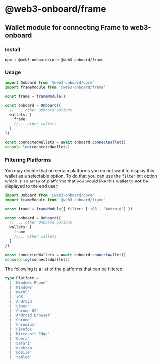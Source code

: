 # @web3-onboard/frame

## Wallet module for connecting Frame to web3-onboard

### Install

`npm i @web3-onboard/core @web3-onboard/frame`

### Usage

```typescript
import Onboard from '@web3-onboard/core'
import frameModule from '@web3-onboard/frame'

const frame = frameModule()

const onboard = Onboard({
  // ... other Onboard options
  wallets: [
    frame
    //... other wallets
  ]
})

const connectedWallets = await onboard.connectWallet()
console.log(connectedWallets)
```

### Filtering Platforms

You may decide that on certain platforms you do not want to display this wallet as a selectable option. To do that you can use the `filter` init option which is an array of platforms that you would like this wallet to **not** be displayed to the end user:

```typescript
import Onboard from '@web3-onboard/core'
import frameModule from '@web3-onboard/frame'

const frame = frameModule({ filter: ['iOS', 'Android'] })

const onboard = Onboard({
  // ... other Onboard options
  wallets: [
    frame
    //... other wallets
  ]
})

const connectedWallets = await onboard.connectWallet()
console.log(connectedWallets)
```

The following is a list of the platforms that can be filtered:

```typescript
type Platform =
  | 'Windows Phone'
  | 'Windows'
  | 'macOS'
  | 'iOS'
  | 'Android'
  | 'Linux'
  | 'Chrome OS'
  | 'Android Browser'
  | 'Chrome'
  | 'Chromium'
  | 'Firefox'
  | 'Microsoft Edge'
  | 'Opera'
  | 'Safari'
  | 'desktop'
  | 'mobile'
  | 'tablet'
```
